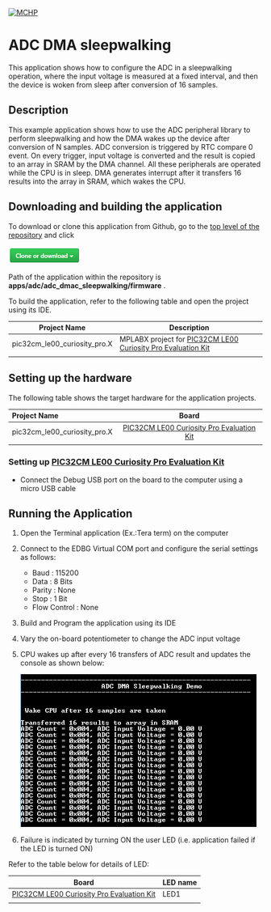 [![MCHP](https://www.microchip.com/ResourcePackages/Microchip/assets/dist/images/logo.png)](https://www.microchip.com)

# ADC DMA sleepwalking

This application shows how to configure the ADC in a sleepwalking operation, where the input voltage is measured at a fixed interval, and then the device is woken from sleep after conversion of 16 samples.

## Description

This example application shows how to use the ADC peripheral library to perform sleepwalking and how the DMA wakes up the device after conversion of N samples. ADC conversion is triggered by RTC compare 0 event. On every trigger, input voltage is converted and the result is copied to an array in SRAM by the DMA channel. All these peripherals are operated while the CPU is in sleep. DMA generates interrupt after it transfers 16 results into the array in SRAM, which wakes the CPU.

## Downloading and building the application

To download or clone this application from Github, go to the [top level of the repository](https://github.com/Microchip-MPLAB-Harmony/csp_apps_pic32cm_le00_ls00) and click

![clone](../../../docs/images/clone.png)

Path of the application within the repository is **apps/adc/adc_dmac_sleepwalking/firmware** .

To build the application, refer to the following table and open the project using its IDE.

| Project Name      | Description                                    |
| ----------------- | ---------------------------------------------- |
| pic32cm_le00_curiosity_pro.X | MPLABX project for [PIC32CM LE00 Curiosity Pro Evaluation Kit]() |
|||

## Setting up the hardware

The following table shows the target hardware for the application projects.

| Project Name| Board|
|:---------|:---------:|
| pic32cm_le00_curiosity_pro.X  | [PIC32CM LE00 Curiosity Pro Evaluation Kit]()
|||

### Setting up [PIC32CM LE00 Curiosity Pro Evaluation Kit]()

- Connect the Debug USB port on the board to the computer using a micro USB cable

## Running the Application

1. Open the Terminal application (Ex.:Tera term) on the computer
2. Connect to the EDBG Virtual COM port and configure the serial settings as follows:
    - Baud : 115200
    - Data : 8 Bits
    - Parity : None
    - Stop : 1 Bit
    - Flow Control : None
3. Build and Program the application using its IDE
4. Vary the on-board potentiometer to change the ADC input voltage
5. CPU wakes up after every 16 transfers of ADC result and updates the console as shown below:

    ![output](images/output_adc_dma_sleepwalking.png)

6. Failure is indicated by turning ON the user LED (i.e. application failed if the LED is turned ON)

Refer to the table below for details of LED:

| Board| LED name|
|------|---------|
| [PIC32CM LE00 Curiosity Pro Evaluation Kit]() | LED1 |
|||
